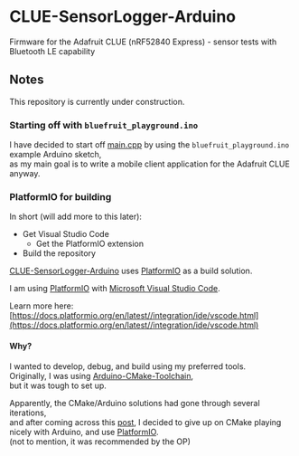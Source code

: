 # CLUE-SensorLogger-Arduino
Firmware for the Adafruit CLUE (nRF52840 Express) - sensor tests with Bluetooth LE capability

## Notes
This repository is currently under construction.

### Starting off with `bluefruit_playground.ino`
I have decided to start off [main.cpp](src/main.cpp) by using the `bluefruit_playground.ino` example Arduino sketch,<br>
as my main goal is to write a mobile client application for the Adafruit CLUE anyway.

### PlatformIO for building
In short (will add more to this later):
- Get Visual Studio Code
  - Get the PlatformIO extension
- Build the repository

[CLUE-SensorLogger-Arduino](https://github.com/galudino/clue-sensorlogger-arduino) uses [PlatformIO](https://platformio.org) as a build solution.<br>

I am using [PlatformIO](https://platformio.org) with [Microsoft Visual Studio Code](https://code.visualstudio.com).<br>

Learn more here: [https://docs.platformio.org/en/latest//integration/ide/vscode.html](https://docs.platformio.org/en/latest//integration/ide/vscode.html)

#### Why?
I wanted to develop, debug, and build using my preferred tools.<br>
Originally, I was using [Arduino-CMake-Toolchain](https://github.com/a9183756-gh/Arduino-CMake-Toolchain),<br>
but it was tough to set up.<br>

Apparently, the CMake/Arduino solutions had gone through several iterations,<br>
and after coming across this [post](https://github.com/arduino-cmake/Arduino-CMake-NG/issues/100), I decided to give up on CMake playing nicely with Arduino, and use [PlatformIO](https://platformio.org).<br>
(not to mention, it was recommended by the OP)
